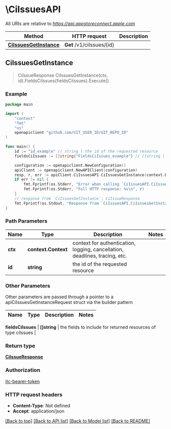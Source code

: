 # \CiIssuesAPI

All URIs are relative to *https://api.appstoreconnect.apple.com*

Method | HTTP request | Description
------------- | ------------- | -------------
[**CiIssuesGetInstance**](CiIssuesAPI.md#CiIssuesGetInstance) | **Get** /v1/ciIssues/{id} | 



## CiIssuesGetInstance

> CiIssueResponse CiIssuesGetInstance(ctx, id).FieldsCiIssues(fieldsCiIssues).Execute()



### Example

```go
package main

import (
	"context"
	"fmt"
	"os"
	openapiclient "github.com/GIT_USER_ID/GIT_REPO_ID"
)

func main() {
	id := "id_example" // string | the id of the requested resource
	fieldsCiIssues := []string{"FieldsCiIssues_example"} // []string | the fields to include for returned resources of type ciIssues (optional)

	configuration := openapiclient.NewConfiguration()
	apiClient := openapiclient.NewAPIClient(configuration)
	resp, r, err := apiClient.CiIssuesAPI.CiIssuesGetInstance(context.Background(), id).FieldsCiIssues(fieldsCiIssues).Execute()
	if err != nil {
		fmt.Fprintf(os.Stderr, "Error when calling `CiIssuesAPI.CiIssuesGetInstance``: %v\n", err)
		fmt.Fprintf(os.Stderr, "Full HTTP response: %v\n", r)
	}
	// response from `CiIssuesGetInstance`: CiIssueResponse
	fmt.Fprintf(os.Stdout, "Response from `CiIssuesAPI.CiIssuesGetInstance`: %v\n", resp)
}
```

### Path Parameters


Name | Type | Description  | Notes
------------- | ------------- | ------------- | -------------
**ctx** | **context.Context** | context for authentication, logging, cancellation, deadlines, tracing, etc.
**id** | **string** | the id of the requested resource | 

### Other Parameters

Other parameters are passed through a pointer to a apiCiIssuesGetInstanceRequest struct via the builder pattern


Name | Type | Description  | Notes
------------- | ------------- | ------------- | -------------

 **fieldsCiIssues** | **[]string** | the fields to include for returned resources of type ciIssues | 

### Return type

[**CiIssueResponse**](CiIssueResponse.md)

### Authorization

[itc-bearer-token](../README.md#itc-bearer-token)

### HTTP request headers

- **Content-Type**: Not defined
- **Accept**: application/json

[[Back to top]](#) [[Back to API list]](../README.md#documentation-for-api-endpoints)
[[Back to Model list]](../README.md#documentation-for-models)
[[Back to README]](../README.md)

